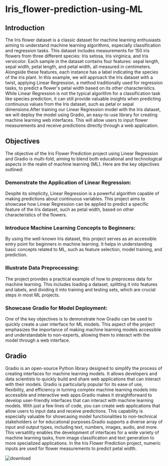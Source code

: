 # Iris_flower-prediction-using-ML

## Introduction
 The Iris flower dataset is a classic dataset for machine learning enthusiasts aiming to understand machine learning algorithms, especially classification and regression tasks. This dataset includes measurements for 150 iris flowers from three different species: Iris setosa, Iris virginica, and Iris versicolor. Each sample in the dataset contains four features: sepal length, sepal width, petal length, and petal width, all measured in centimeters. Alongside these features, each instance has a label indicating the species of the iris plant.
 In this example, we will approach the Iris dataset with a twist, applying Linear Regression, a method traditionally used for regression tasks, to predict a flower's petal width based on its other characteristics. While Linear Regression is not the typical algorithm for a classification task like species prediction, it can still provide valuable insights when predicting continuous values from the Iris dataset, such as petal or sepal dimensions.After training our Linear Regression model with the Iris dataset, we will deploy the model using Gradio, an easy-to-use library for creating machine learning web interfaces. This will allow users to input flower measurements and receive predictions directly through a web application.
## Objectives
The objective of the Iris Flower Prediction project using Linear Regression and Gradio is multi-fold, aiming to blend both educational and technological aspects in the realm of machine learning (ML). Here are the key objectives outlined:
### Demonstrate the Application of Linear Regression: 
Despite its simplicity, Linear Regression is a powerful algorithm capable of making predictions about continuous variables. This project aims to showcase how Linear Regression can be applied to predict a specific feature of the Iris dataset, such as petal width, based on other characteristics of the flowers.
### Introduce Machine Learning Concepts to Beginners:
By using the well-known Iris dataset, this project serves as an accessible entry point for beginners in machine learning. It helps in understanding basic concepts related to ML, such as feature selection, model training, and prediction.
### Illustrate Data Preprocessing:
The project provides a practical example of how to preprocess data for machine learning. This includes loading a dataset, splitting it into features and labels, and dividing it into training and testing sets, which are crucial steps in most ML projects.
### Showcase Gradio for Model Deployment:
One of the key objectives is to demonstrate how Gradio can be used to quickly create a user interface for ML models. This aspect of the project emphasizes the importance of making machine learning models accessible and understandable to non-experts, allowing them to interact with the model through a web interface.
## Gradio
Gradio is an open-source Python library designed to simplify the process of creating interfaces for machine learning models. It allows developers and data scientists to quickly build and share web applications that can interact with their models. Gradio is particularly popular for its ease of use, flexibility, and efficiency in turning complex machine learning models into accessible and interactive web apps.Gradio makes it straightforward to develop user-friendly interfaces that can interact with machine learning models. With just a few lines of code, you can create web applications that allow users to input data and receive predictions. This capability is especially valuable for showcasing model functionalities to non-technical stakeholders or for educational purposes.Gradio supports a diverse array of input and output types, including text, numbers, images, audio, and more. This versatility enables the development of interfaces for a wide variety of machine learning tasks, from image classification and text generation to more specialized applications. In the Iris Flower Prediction project, numeric inputs are used for flower measurements to predict petal width.


![download](https://github.com/SaranyaR-btech/Iris_flower-prediction-using-ML/assets/143238930/f2ce03b9-8e1e-4846-bb41-69eb810d11b6)

